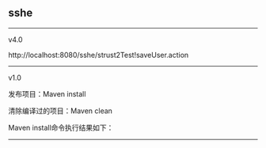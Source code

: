 ## sshe ##



----------

v4.0 

http://localhost:8080/sshe/strust2Test!saveUser.action













----------

v1.0 

发布项目：Maven install     

清除编译过的项目：Maven clean



Maven install命令执行结果如下：














----------

